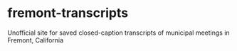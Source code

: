 # fremont-transcripts
Unofficial site for saved closed-caption transcripts of municipal meetings in Fremont, California
